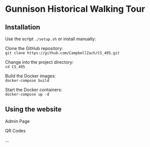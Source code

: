 # Gunnison Historical Walking Tour

## Installation
Use the script `./setup.sh` or install manually:

Clone the GitHub repository:  
`git clone https://github.com/CampbellZach/CS_495.git`

Change into the project directory:  
`cd CS_495`

Build the Docker images:  
`docker-compose build`

Start the Docker containers:  
`docker-compose up -d`

## Using the website

Admin Page

QR Codes

...
